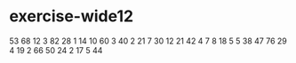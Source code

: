 # exercise-wide12
53
68
12
3
82
28
1
14
10
60
3
40
2
21
7
30
12
21
42
4
7
8
18
5
5
38
47
76
29
4
19
2
66
50
24
2
17
5
44
